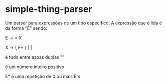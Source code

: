 # simple-thing-parser
Um parser para expressões de um tipo especifico.
A expressão que é lida é da forma "E" sendo:

E -> <string> = X
  
X -> { E* } | <string> | <int>

<string> é tudo entre aspas duplas ""
  
<int> é um número inteiro positivo
  
E* é uma repetição de 0 ou mais E's
